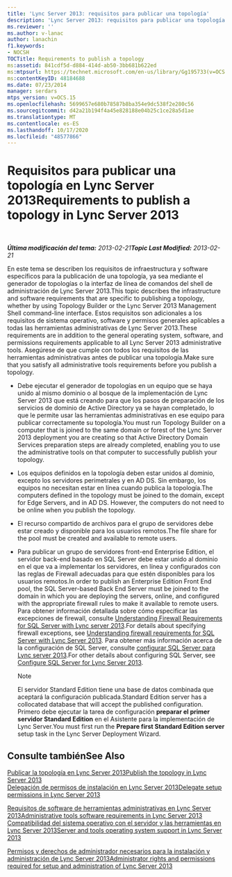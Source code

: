 ```yaml
---
title: 'Lync Server 2013: requisitos para publicar una topología'
description: 'Lync Server 2013: requisitos para publicar una topología.'
ms.reviewer: ''
ms.author: v-lanac
author: lanachin
f1.keywords:
- NOCSH
TOCTitle: Requirements to publish a topology
ms:assetid: 841cdf5d-d884-414d-ab50-3bb681b622ed
ms:mtpsurl: https://technet.microsoft.com/en-us/library/Gg195733(v=OCS.15)
ms:contentKeyID: 48184688
ms.date: 07/23/2014
manager: serdars
mtps_version: v=OCS.15
ms.openlocfilehash: 5699657e680b78587b8ba354e9dc538f2e280c56
ms.sourcegitcommit: d42a21b194f4a45e828188e04b25c1ce28a5d1ae
ms.translationtype: MT
ms.contentlocale: es-ES
ms.lasthandoff: 10/17/2020
ms.locfileid: "48577866"
---
```

# <a name="requirements-to-publish-a-topology-in-lync-server-2013"></a><span data-ttu-id="c0545-103">Requisitos para publicar una topología en Lync Server 2013</span><span class="sxs-lookup"><span data-stu-id="c0545-103">Requirements to publish a topology in Lync Server 2013</span></span>

<div data-xmlns="http://www.w3.org/1999/xhtml">

<div class="topic" data-xmlns="http://www.w3.org/1999/xhtml" data-msxsl="urn:schemas-microsoft-com:xslt" data-cs="https://msdn.microsoft.com/">

<div data-asp="https://msdn2.microsoft.com/asp">



</div>

<div id="mainSection">

<div id="mainBody">

<span> </span>

<span data-ttu-id="c0545-104">_**Última modificación del tema:** 2013-02-21_</span><span class="sxs-lookup"><span data-stu-id="c0545-104">_**Topic Last Modified:** 2013-02-21_</span></span>

<span data-ttu-id="c0545-105">En este tema se describen los requisitos de infraestructura y software específicos para la publicación de una topología, ya sea mediante el generador de topologías o la interfaz de línea de comandos del shell de administración de Lync Server 2013.</span><span class="sxs-lookup"><span data-stu-id="c0545-105">This topic describes the infrastructure and software requirements that are specific to publishing a topology, whether by using Topology Builder or the Lync Server 2013 Management Shell command-line interface.</span></span> <span data-ttu-id="c0545-106">Estos requisitos son adicionales a los requisitos de sistema operativo, software y permisos generales aplicables a todas las herramientas administrativas de Lync Server 2013.</span><span class="sxs-lookup"><span data-stu-id="c0545-106">These requirements are in addition to the general operating system, software, and permissions requirements applicable to all Lync Server 2013 administrative tools.</span></span> <span data-ttu-id="c0545-107">Asegúrese de que cumple con todos los requisitos de las herramientas administrativas antes de publicar una topología.</span><span class="sxs-lookup"><span data-stu-id="c0545-107">Make sure that you satisfy all administrative tools requirements before you publish a topology.</span></span>

  - <span data-ttu-id="c0545-108">Debe ejecutar el generador de topologías en un equipo que se haya unido al mismo dominio o al bosque de la implementación de Lync Server 2013 que está creando para que los pasos de preparación de los servicios de dominio de Active Directory ya se hayan completado, lo que le permite usar las herramientas administrativas en ese equipo para publicar correctamente su topología.</span><span class="sxs-lookup"><span data-stu-id="c0545-108">You must run Topology Builder on a computer that is joined to the same domain or forest of the Lync Server 2013 deployment you are creating so that Active Directory Domain Services preparation steps are already completed, enabling you to use the administrative tools on that computer to successfully publish your topology.</span></span>

  - <span data-ttu-id="c0545-p102">Los equipos definidos en la topología deben estar unidos al dominio, excepto los servidores perimetrales y en AD DS. Sin embargo, los equipos no necesitan estar en línea cuando publica la topología.</span><span class="sxs-lookup"><span data-stu-id="c0545-p102">The computers defined in the topology must be joined to the domain, except for Edge Servers, and in AD DS. However, the computers do not need to be online when you publish the topology.</span></span>

  - <span data-ttu-id="c0545-111">El recurso compartido de archivos para el grupo de servidores debe estar creado y disponible para los usuarios remotos.</span><span class="sxs-lookup"><span data-stu-id="c0545-111">The file share for the pool must be created and available to remote users.</span></span>

  - <span data-ttu-id="c0545-112">Para publicar un grupo de servidores front-end Enterprise Edition, el servidor back-end basado en SQL Server debe estar unido al dominio en el que va a implementar los servidores, en línea y configurados con las reglas de Firewall adecuadas para que estén disponibles para los usuarios remotos.</span><span class="sxs-lookup"><span data-stu-id="c0545-112">In order to publish an Enterprise Edition Front End pool, the SQL Server-based Back End Server must be joined to the domain in which you are deploying the servers, online, and configured with the appropriate firewall rules to make it available to remote users.</span></span> <span data-ttu-id="c0545-113">Para obtener información detallada sobre cómo especificar las excepciones de firewall, consulte [Understanding Firewall Requirements for SQL Server with Lync server 2013](lync-server-2013-understanding-firewall-requirements-for-sql-server.md).</span><span class="sxs-lookup"><span data-stu-id="c0545-113">For details about specifying firewall exceptions, see [Understanding firewall requirements for SQL Server with Lync Server 2013](lync-server-2013-understanding-firewall-requirements-for-sql-server.md).</span></span> <span data-ttu-id="c0545-114">Para obtener más información acerca de la configuración de SQL Server, consulte [configurar SQL Server para Lync server 2013](lync-server-2013-configure-sql-server-for-lync-server.md).</span><span class="sxs-lookup"><span data-stu-id="c0545-114">For other details about configuring SQL Server, see [Configure SQL Server for Lync Server 2013](lync-server-2013-configure-sql-server-for-lync-server.md).</span></span>
    
    <div>
    

    > [!NOTE]  
    > <span data-ttu-id="c0545-115">El servidor Standard Edition tiene una base de datos combinada que aceptará la configuración publicada.</span><span class="sxs-lookup"><span data-stu-id="c0545-115">Standard Edition server has a collocated database that will accept the published configuration.</span></span> <span data-ttu-id="c0545-116">Primero debe ejecutar la tarea de configuración <STRONG>preparar el primer servidor Standard Edition</STRONG> en el Asistente para la implementación de Lync Server.</span><span class="sxs-lookup"><span data-stu-id="c0545-116">You must first run the <STRONG>Prepare first Standard Edition server</STRONG> setup task in the Lync Server Deployment Wizard.</span></span>

    
    </div>

<div>

## <a name="see-also"></a><span data-ttu-id="c0545-117">Consulte también</span><span class="sxs-lookup"><span data-stu-id="c0545-117">See Also</span></span>


[<span data-ttu-id="c0545-118">Publicar la topología en Lync Server 2013</span><span class="sxs-lookup"><span data-stu-id="c0545-118">Publish the topology in Lync Server 2013</span></span>](lync-server-2013-publish-the-topology.md)  
[<span data-ttu-id="c0545-119">Delegación de permisos de instalación en Lync Server 2013</span><span class="sxs-lookup"><span data-stu-id="c0545-119">Delegate setup permissions in Lync Server 2013</span></span>](lync-server-2013-delegate-setup-permissions.md)  


[<span data-ttu-id="c0545-120">Requisitos de software de herramientas administrativas en Lync Server 2013</span><span class="sxs-lookup"><span data-stu-id="c0545-120">Administrative tools software requirements in Lync Server 2013</span></span>](lync-server-2013-administrative-tools-software-requirements.md)  
[<span data-ttu-id="c0545-121">Compatibilidad del sistema operativo con el servidor y las herramientas en Lync Server 2013</span><span class="sxs-lookup"><span data-stu-id="c0545-121">Server and tools operating system support in Lync Server 2013</span></span>](lync-server-2013-server-and-tools-operating-system-support.md)  


[<span data-ttu-id="c0545-122">Permisos y derechos de administrador necesarios para la instalación y administración de Lync Server 2013</span><span class="sxs-lookup"><span data-stu-id="c0545-122">Administrator rights and permissions required for setup and administration of Lync Server 2013</span></span>](lync-server-2013-administrator-rights-and-permissions-required-for-setup-and-administration.md)  
  

</div>

</div>

<span> </span>

</div>

</div>

</div>

